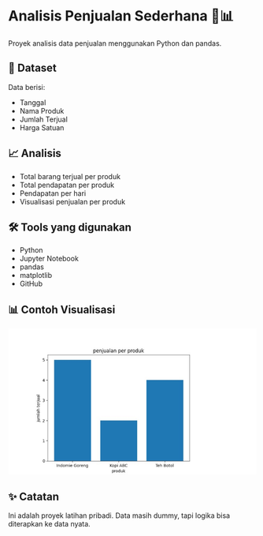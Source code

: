 # Analisis Penjualan Sederhana 🛒📊

Proyek analisis data penjualan menggunakan Python dan pandas.

## 📁 Dataset
Data berisi:
- Tanggal
- Nama Produk
- Jumlah Terjual
- Harga Satuan

## 📈 Analisis
- Total barang terjual per produk
- Total pendapatan per produk
- Pendapatan per hari
- Visualisasi penjualan per produk

## 🛠 Tools yang digunakan
- Python
- Jupyter Notebook
- pandas
- matplotlib
- GitHub

## 📊 Contoh Visualisasi
![Grafik Penjualan](grafik1.jpg)

## ✨ Catatan
Ini adalah proyek latihan pribadi. Data masih dummy, tapi logika bisa diterapkan ke data nyata.

